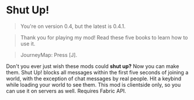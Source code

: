 # Shut Up!

> You're on version 0.4, but the latest is 0.4.1.

> Thank you for playing my mod! Read these five books to learn how to use it.

> JourneyMap: Press [J].

Don't you ever just wish these mods could **shut up?**
Now you can make them. Shut Up! blocks all messages within the first five seconds of joining a world, with the exception of chat messages by real people. Hit a keybind while loading your world to see them. This mod is clientside only, so you can use it on servers as well. Requires Fabric API.

